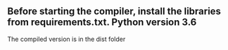 ## Before starting the compiler, install the libraries from requirements.txt. Python version 3.6

The compiled version is in the dist folder
